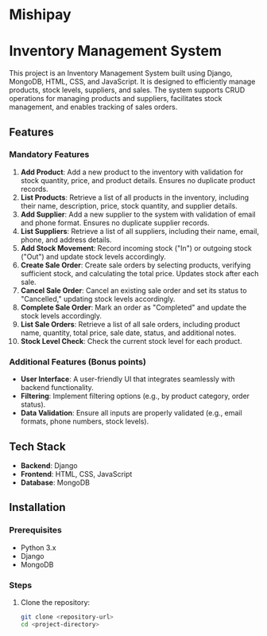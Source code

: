 # Mishipay
# Inventory Management System

This project is an Inventory Management System built using Django, MongoDB, HTML, CSS, and JavaScript. It is designed to efficiently manage products, stock levels, suppliers, and sales. The system supports CRUD operations for managing products and suppliers, facilitates stock management, and enables tracking of sales orders.

## Features

### Mandatory Features
1. **Add Product**: Add a new product to the inventory with validation for stock quantity, price, and product details. Ensures no duplicate product records.
2. **List Products**: Retrieve a list of all products in the inventory, including their name, description, price, stock quantity, and supplier details.
3. **Add Supplier**: Add a new supplier to the system with validation of email and phone format. Ensures no duplicate supplier records.
4. **List Suppliers**: Retrieve a list of all suppliers, including their name, email, phone, and address details.
5. **Add Stock Movement**: Record incoming stock ("In") or outgoing stock ("Out") and update stock levels accordingly.
6. **Create Sale Order**: Create sale orders by selecting products, verifying sufficient stock, and calculating the total price. Updates stock after each sale.
7. **Cancel Sale Order**: Cancel an existing sale order and set its status to "Cancelled," updating stock levels accordingly.
8. **Complete Sale Order**: Mark an order as "Completed" and update the stock levels accordingly.
9. **List Sale Orders**: Retrieve a list of all sale orders, including product name, quantity, total price, sale date, status, and additional notes.
10. **Stock Level Check**: Check the current stock level for each product.

### Additional Features (Bonus points)
- **User Interface**: A user-friendly UI that integrates seamlessly with backend functionality.
- **Filtering**: Implement filtering options (e.g., by product category, order status).
- **Data Validation**: Ensure all inputs are properly validated (e.g., email formats, phone numbers, stock levels).

## Tech Stack

- **Backend**: Django
- **Frontend**: HTML, CSS, JavaScript
- **Database**: MongoDB

## Installation

### Prerequisites
- Python 3.x
- Django
- MongoDB

### Steps
1. Clone the repository:

   ```bash
   git clone <repository-url>
   cd <project-directory>
